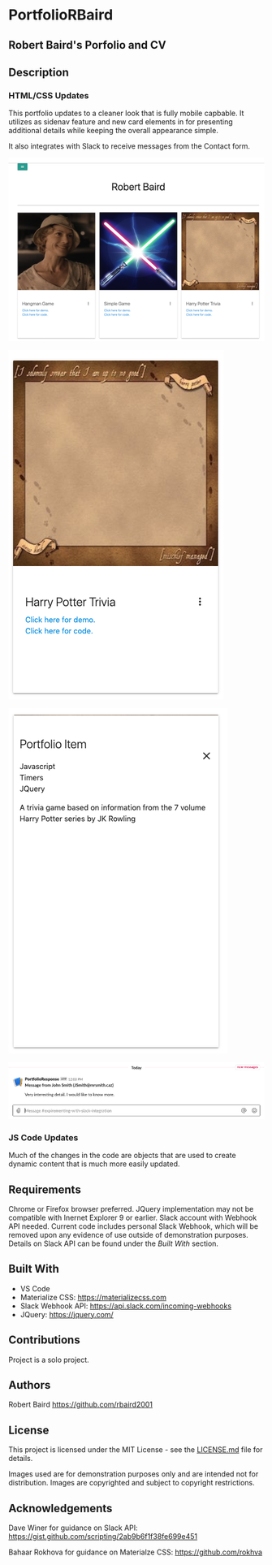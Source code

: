 # PortfolioRBaird

## Robert Baird's Porfolio and CV

## Description

### HTML/CSS Updates 
This portfolio updates to a cleaner look that is fully mobile capbable. It utilizes as sidenav feature and new card elements in for presenting additional details while keeping the overall appearance simple. 

It also integrates with Slack to receive messages from the Contact form.

![imageSample01](https://github.com/rbaird2001/portfoloioRBaird/blob/master/assets/img/portfolioSamplePage.png)

![imageSample03](https://github.com/rbaird2001/portfoloioRBaird/blob/master/assets/img/porfolioCardSample01.png)

![imageSample04](https://github.com/rbaird2001/portfoloioRBaird/blob/master/assets/img/porfolioCardSample02.png)

![imageSlackSample](https://github.com/rbaird2001/portfoloioRBaird/blob/master/assets/img/slackmsg.png)

### JS Code Updates
Much of the changes in the code are objects that are used to create dynamic content that is much more easily updated. 


## Requirements
Chrome or Firefox browser preferred. JQuery implementation may not be compatible with Inernet Explorer 9 or earlier. Slack account with Webhook API needed. Current code includes personal Slack Webhook, which will be removed upon any evidence of use outside of demonstration purposes. Details on Slack API can be found under the *Built With* section.

## Built With
* VS Code
* Materialize CSS: https://materializecss.com
* Slack Webhook API: https://api.slack.com/incoming-webhooks
* JQuery: https://jquery.com/

## Contributions
Project is a solo project. 

## Authors 
Robert Baird https://github.com/rbaird2001

## License
This project is licensed under the MIT License - see the [LICENSE.md](LICENSE.md) file for details.

Images used are for demonstration purposes only and are intended not for distribution. Images are copyrighted and subject to copyright restrictions.

## Acknowledgements
Dave Winer for guidance on Slack API: https://gist.github.com/scripting/2ab9b6f1f38fe699e451 

Bahaar Rokhova for guidance on Materialze CSS: https://github.com/rokhva 







